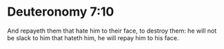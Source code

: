 # Deuteronomy 7:10

And repayeth them that hate him to their face, to destroy them: he will not be slack to him that hateth him, he will repay him to his face.